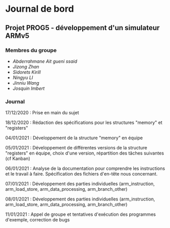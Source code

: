 # Journal de bord

## Projet PROG5 - développement d'un simulateur ARMv5

### Membres du groupe

* _Abderrahmane Ait gueni ssaid_
* _Jizong Zhan_
* _Sidorets Kirill_
* _Ningyu LI_
* _Jinniu Wang_
* _Josquin Imbert_

### Journal

17/12/2020 : Prise en main du sujet

18/12/2020 : Rédaction des spécifications pour les structures "memory" et "registers"

04/01/2021 : Développement de la structure "memory" en équipe

05/01/2021 : Développement de différentes versions de la structure "registers" en équipe, choix d'une version, répartition des tâches suivantes (cf Kanban)

06/01/2021 : Analyse de la documentation pour comprendre les instructions et le travail à faire. Spécification des fichiers d'en-tête nous concernant.

07/01/2021 : Développement des parties individuelles (arm_instruction, arm_load_store, arm_data_processing, arm_branch_other)

08/01/2021 : Développement des parties individuelles (arm_instruction, arm_load_store, arm_data_processing, arm_branch_other)

11/01/2021 : Appel de groupe et tentatives d'exécution des programmes d'exemple, correction de bugs

